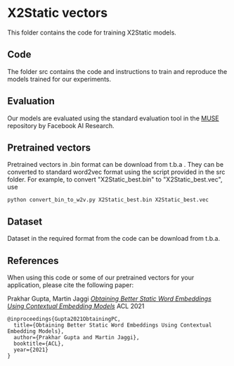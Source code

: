 # X2Static vectors
This folder contains the code for training X2Static models.

## Code
The folder src contains the code and instructions to train and reproduce the models trained for our experiments.

## Evaluation
Our models are evaluated using the standard evaluation tool in the [MUSE](https://github.com/facebookresearch/MUSE) repository by Facebook AI Research.

## Pretrained vectors
Pretrained vectors in .bin format can be download from t.b.a . They can be converted to standard word2vec format using the script provided in the src folder. For example, to convert "X2Static_best.bin" to "X2Static_best.vec", use
```
python convert_bin_to_w2v.py X2Static_best.bin X2Static_best.vec
```

## Dataset
Dataset in the required format from the code can be download from t.b.a.

## References
When using this code or some of our pretrained vectors for your application, please cite the following paper:

  Prakhar Gupta,  Martin Jaggi [*Obtaining Better Static Word Embeddings Using Contextual Embedding Models*](https://arxiv.org/abs/2106.04302) ACL 2021

```
@inproceedings{Gupta2021ObtainingPC,
  title={Obtaining Better Static Word Embeddings Using Contextual Embedding Models},
  author={Prakhar Gupta and Martin Jaggi},
  booktitle={ACL},
  year={2021}
}
```

